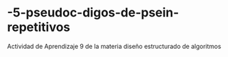 # -5-pseudoc-digos-de-psein-repetitivos
Actividad de Aprendizaje 9 de la materia diseño estructurado de algoritmos
